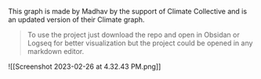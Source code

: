This graph is made by Madhav by the support of Climate Collective and is an updated version of their Climate graph.

> To use the project just download the repo and open in Obsidan or Logseq for better visualization but the project could be opened in any markdown editor. 

![[Screenshot 2023-02-26 at 4.32.43 PM.png]]